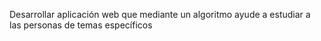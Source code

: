 Desarrollar aplicación web que mediante un algoritmo ayude a estudiar a las personas de temas específicos
